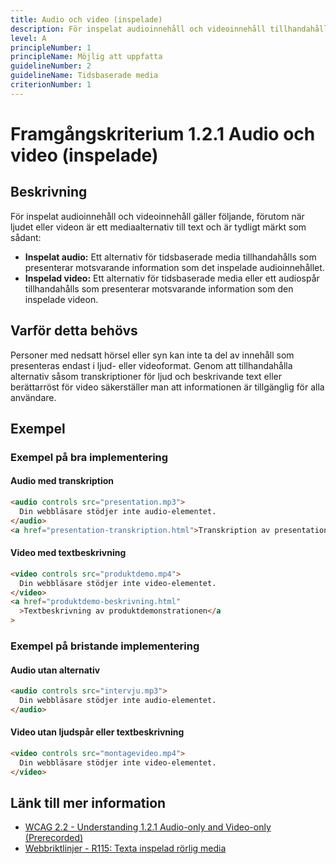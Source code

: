 ```yaml
---
title: Audio och video (inspelade)
description: För inspelat audioinnehåll och videoinnehåll tillhandahålls alternativ som ger motsvarande information.
level: A
principleNumber: 1
principleName: Möjlig att uppfatta
guidelineNumber: 2
guidelineName: Tidsbaserade media
criterionNumber: 1
---
```


# Framgångskriterium 1.2.1 Audio och video (inspelade)

## Beskrivning

För inspelat audioinnehåll och videoinnehåll gäller följande, förutom när ljudet eller videon är ett mediaalternativ till text och är tydligt märkt som sådant:

- **Inspelat audio:** Ett alternativ för tidsbaserade media tillhandahålls som presenterar motsvarande information som det inspelade audioinnehållet.
- **Inspelad video:** Ett alternativ för tidsbaserade media eller ett audiospår tillhandahålls som presenterar motsvarande information som den inspelade videon.

## Varför detta behövs

Personer med nedsatt hörsel eller syn kan inte ta del av innehåll som presenteras endast i ljud- eller videoformat. Genom att tillhandahålla alternativ såsom transkriptioner för ljud och beskrivande text eller berättarröst för video säkerställer man att informationen är tillgänglig för alla användare.

## Exempel

### Exempel på bra implementering

#### Audio med transkription

```html
<audio controls src="presentation.mp3">
  Din webbläsare stödjer inte audio-elementet.
</audio>
<a href="presentation-transkription.html">Transkription av presentationen</a>
```

#### Video med textbeskrivning

```html
<video controls src="produktdemo.mp4">
  Din webbläsare stödjer inte video-elementet.
</video>
<a href="produktdemo-beskrivning.html"
  >Textbeskrivning av produktdemonstrationen</a
>
```

### Exempel på bristande implementering

#### Audio utan alternativ

```html
<audio controls src="intervju.mp3">
  Din webbläsare stödjer inte audio-elementet.
</audio>
```

#### Video utan ljudspår eller textbeskrivning

```html
<video controls src="montagevideo.mp4">
  Din webbläsare stödjer inte video-elementet.
</video>
```

## Länk till mer information

- [WCAG 2.2 - Understanding 1.2.1 Audio-only and Video-only (Prerecorded)](https://www.w3.org/WAI/WCAG22/Understanding/audio-only-and-video-only-prerecorded.html)
- [Webbriktlinjer - R115: Texta inspelad rörlig media](https://www.digg.se/webbriktlinjer/alla-webbriktlinjer/texta-inspelad-rorlig-media)
